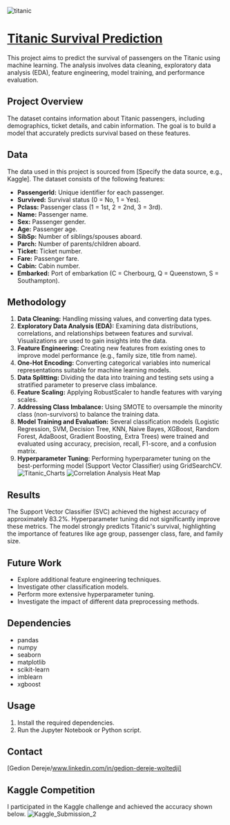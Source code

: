 ![titanic](https://github.com/user-attachments/assets/082c27a8-6921-4b52-a053-f56f5858a262)
# [Titanic Survival Prediction](https://github.com/GediD/CodeAlpha_Titanic_Classification/)



This project aims to predict the survival of passengers on the Titanic using machine learning.  The analysis involves data cleaning, exploratory data analysis (EDA), feature engineering, model training, and performance evaluation.

## Project Overview

The dataset contains information about Titanic passengers, including demographics, ticket details, and cabin information.  The goal is to build a model that accurately predicts survival based on these features.

## Data

The data used in this project is sourced from [Specify the data source, e.g., Kaggle].  The dataset consists of the following features:


* **PassengerId:** Unique identifier for each passenger.
* **Survived:** Survival status (0 = No, 1 = Yes).
* **Pclass:** Passenger class (1 = 1st, 2 = 2nd, 3 = 3rd).
* **Name:** Passenger name.
* **Sex:** Passenger gender.
* **Age:** Passenger age.
* **SibSp:** Number of siblings/spouses aboard.
* **Parch:** Number of parents/children aboard.
* **Ticket:** Ticket number.
* **Fare:** Passenger fare.
* **Cabin:** Cabin number.
* **Embarked:** Port of embarkation (C = Cherbourg, Q = Queenstown, S = Southampton).

## Methodology

1. **Data Cleaning:** Handling missing values, and converting data types.
2. **Exploratory Data Analysis (EDA):** Examining data distributions, correlations, and relationships between features and survival.  Visualizations are used to gain insights into the data.
3. **Feature Engineering:** Creating new features from existing ones to improve model performance (e.g., family size, title from name).
4. **One-Hot Encoding:** Converting categorical variables into numerical representations suitable for machine learning models.
5. **Data Splitting:** Dividing the data into training and testing sets using a stratified parameter to preserve class imbalance.
6. **Feature Scaling:** Applying RobustScaler to handle features with varying scales.
7. **Addressing Class Imbalance:** Using SMOTE to oversample the minority class (non-survivors) to balance the training data.
8. **Model Training and Evaluation:** Several classification models (Logistic Regression, SVM, Decision Tree, KNN, Naive Bayes, XGBoost, Random Forest, AdaBoost, Gradient Boosting, Extra Trees) were trained and evaluated using accuracy, precision, recall, F1-score, and a confusion matrix.
9. **Hyperparameter Tuning:**  Performing hyperparameter tuning on the best-performing model (Support Vector Classifier) using GridSearchCV.
![Titanic_Charts](https://github.com/user-attachments/assets/1d6ac3a6-224f-4337-b2a5-71822a92f087)
![Correlation Analysis Heat Map](https://github.com/user-attachments/assets/355ad710-8b6a-48b6-93aa-794ccc5bf87f)


## Results

The Support Vector Classifier (SVC) achieved the highest accuracy of approximately 83.2%.  Hyperparameter tuning did not significantly improve these metrics. The model strongly predicts Titanic's survival, highlighting the importance of features like age group, passenger class, fare, and family size.

## Future Work

* Explore additional feature engineering techniques.
* Investigate other classification models.
* Perform more extensive hyperparameter tuning.
* Investigate the impact of different data preprocessing methods.

## Dependencies

* pandas
* numpy
* seaborn
* matplotlib
* scikit-learn
* imblearn
* xgboost

## Usage

1. Install the required dependencies.
2. Run the Jupyter Notebook or Python script.


## Contact

[Gedion Dereje/www.linkedin.com/in/gedion-dereje-woltedji]

## Kaggle Competition

I participated in the Kaggle challenge and achieved the accuracy shown below.
  ![Kaggle_Submission_2](https://github.com/user-attachments/assets/ef646f01-7a9e-442a-a18c-28d4b1dde4ab)


